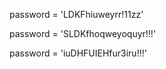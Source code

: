 





password = 'LDKFhiuweyrr!11zz'





password = 'SLDKfhoqweyoquyr!!!'


password = 'iuDHFUIEHfur3iru!!!'

